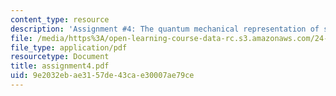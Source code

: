```yaml
---
content_type: resource
description: 'Assignment #4: The quantum mechanical representation of states'
file: /media/https%3A/open-learning-course-data-rc.s3.amazonaws.com/24-111-philosophy-of-quantum-mechanics-spring-2005/9e2032ebae3157de43cae30007ae79ce_assignment4.pdf
file_type: application/pdf
resourcetype: Document
title: assignment4.pdf
uid: 9e2032eb-ae31-57de-43ca-e30007ae79ce
---
```

